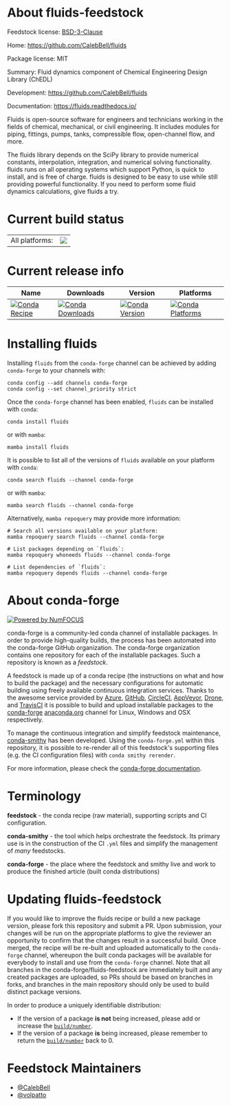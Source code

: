 About fluids-feedstock
======================

Feedstock license: [BSD-3-Clause](https://github.com/conda-forge/fluids-feedstock/blob/main/LICENSE.txt)

Home: https://github.com/CalebBell/fluids

Package license: MIT

Summary: Fluid dynamics component of Chemical Engineering Design Library (ChEDL)

Development: https://github.com/CalebBell/fluids

Documentation: https://fluids.readthedocs.io/

Fluids is open-source software for engineers and technicians working in
the fields of chemical, mechanical, or civil engineering. It includes
modules for piping, fittings, pumps, tanks, compressible flow, open-channel
flow, and more.

The fluids library depends on the SciPy library to provide numerical
constants, interpolation, integration, and numerical solving functionality.
fluids runs on all operating systems which support Python, is quick to
install, and is free of charge. fluids is designed to be easy to use while
still providing powerful functionality. If you need to perform some fluid
dynamics calculations, give fluids a try.


Current build status
====================


<table><tr><td>All platforms:</td>
    <td>
      <a href="https://dev.azure.com/conda-forge/feedstock-builds/_build/latest?definitionId=6640&branchName=main">
        <img src="https://dev.azure.com/conda-forge/feedstock-builds/_apis/build/status/fluids-feedstock?branchName=main">
      </a>
    </td>
  </tr>
</table>

Current release info
====================

| Name | Downloads | Version | Platforms |
| --- | --- | --- | --- |
| [![Conda Recipe](https://img.shields.io/badge/recipe-fluids-green.svg)](https://anaconda.org/conda-forge/fluids) | [![Conda Downloads](https://img.shields.io/conda/dn/conda-forge/fluids.svg)](https://anaconda.org/conda-forge/fluids) | [![Conda Version](https://img.shields.io/conda/vn/conda-forge/fluids.svg)](https://anaconda.org/conda-forge/fluids) | [![Conda Platforms](https://img.shields.io/conda/pn/conda-forge/fluids.svg)](https://anaconda.org/conda-forge/fluids) |

Installing fluids
=================

Installing `fluids` from the `conda-forge` channel can be achieved by adding `conda-forge` to your channels with:

```
conda config --add channels conda-forge
conda config --set channel_priority strict
```

Once the `conda-forge` channel has been enabled, `fluids` can be installed with `conda`:

```
conda install fluids
```

or with `mamba`:

```
mamba install fluids
```

It is possible to list all of the versions of `fluids` available on your platform with `conda`:

```
conda search fluids --channel conda-forge
```

or with `mamba`:

```
mamba search fluids --channel conda-forge
```

Alternatively, `mamba repoquery` may provide more information:

```
# Search all versions available on your platform:
mamba repoquery search fluids --channel conda-forge

# List packages depending on `fluids`:
mamba repoquery whoneeds fluids --channel conda-forge

# List dependencies of `fluids`:
mamba repoquery depends fluids --channel conda-forge
```


About conda-forge
=================

[![Powered by
NumFOCUS](https://img.shields.io/badge/powered%20by-NumFOCUS-orange.svg?style=flat&colorA=E1523D&colorB=007D8A)](https://numfocus.org)

conda-forge is a community-led conda channel of installable packages.
In order to provide high-quality builds, the process has been automated into the
conda-forge GitHub organization. The conda-forge organization contains one repository
for each of the installable packages. Such a repository is known as a *feedstock*.

A feedstock is made up of a conda recipe (the instructions on what and how to build
the package) and the necessary configurations for automatic building using freely
available continuous integration services. Thanks to the awesome service provided by
[Azure](https://azure.microsoft.com/en-us/services/devops/), [GitHub](https://github.com/),
[CircleCI](https://circleci.com/), [AppVeyor](https://www.appveyor.com/),
[Drone](https://cloud.drone.io/welcome), and [TravisCI](https://travis-ci.com/)
it is possible to build and upload installable packages to the
[conda-forge](https://anaconda.org/conda-forge) [anaconda.org](https://anaconda.org/)
channel for Linux, Windows and OSX respectively.

To manage the continuous integration and simplify feedstock maintenance,
[conda-smithy](https://github.com/conda-forge/conda-smithy) has been developed.
Using the ``conda-forge.yml`` within this repository, it is possible to re-render all of
this feedstock's supporting files (e.g. the CI configuration files) with ``conda smithy rerender``.

For more information, please check the [conda-forge documentation](https://conda-forge.org/docs/).

Terminology
===========

**feedstock** - the conda recipe (raw material), supporting scripts and CI configuration.

**conda-smithy** - the tool which helps orchestrate the feedstock.
                   Its primary use is in the construction of the CI ``.yml`` files
                   and simplify the management of *many* feedstocks.

**conda-forge** - the place where the feedstock and smithy live and work to
                  produce the finished article (built conda distributions)


Updating fluids-feedstock
=========================

If you would like to improve the fluids recipe or build a new
package version, please fork this repository and submit a PR. Upon submission,
your changes will be run on the appropriate platforms to give the reviewer an
opportunity to confirm that the changes result in a successful build. Once
merged, the recipe will be re-built and uploaded automatically to the
`conda-forge` channel, whereupon the built conda packages will be available for
everybody to install and use from the `conda-forge` channel.
Note that all branches in the conda-forge/fluids-feedstock are
immediately built and any created packages are uploaded, so PRs should be based
on branches in forks, and branches in the main repository should only be used to
build distinct package versions.

In order to produce a uniquely identifiable distribution:
 * If the version of a package **is not** being increased, please add or increase
   the [``build/number``](https://docs.conda.io/projects/conda-build/en/latest/resources/define-metadata.html#build-number-and-string).
 * If the version of a package **is** being increased, please remember to return
   the [``build/number``](https://docs.conda.io/projects/conda-build/en/latest/resources/define-metadata.html#build-number-and-string)
   back to 0.

Feedstock Maintainers
=====================

* [@CalebBell](https://github.com/CalebBell/)
* [@volpatto](https://github.com/volpatto/)

